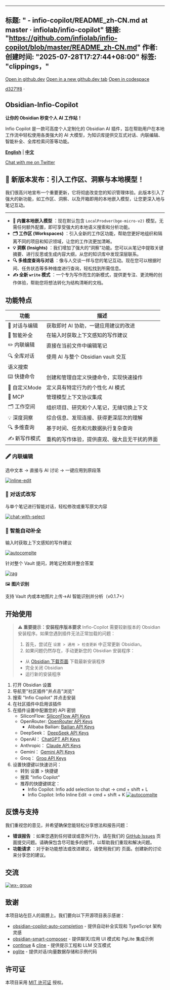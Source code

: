 
---
标题: " - infio-copilot/README_zh-CN.md at master · infiolab/infio-copilot"
链接: "https://github.com/infiolab/infio-copilot/blob/master/README_zh-CN.md"
作者:
创建时间: "2025-07-28T17:27:44+08:00"
标签: "clippings，"
---

[Open in github.dev](https://github.dev/) [Open in a new github.dev tab](https://github.dev/) [Open in codespace](https://github.com/codespaces/new/infiolab/infio-copilot/tree/master?resume=1)

[d3271f8](https://github.com/infiolab/infio-copilot/commit/d3271f85e9aa95c2bd62f606ffc98295134609fe) ·

## Obsidian-Infio-Copilot

**让你的 Obsidian 秒变个人 AI 工作站！**

Infio Copilot 是一款可高度个人定制化的 Obsidian AI 插件，旨在帮助用户在本地工作流中轻松使用各类强大的 AI 大模型，为知识库提供交互式对话、内联编辑、智能补全、全库检索问答等功能。

[**English**](https://github.com/infiolab/infio-copilot/blob/master/README.md) | [**中文**](https://github.com/infiolab/infio-copilot/blob/master/README_zh-CN.md)

[Chat with me on Twitter](https://x.com/buyiyouxi)

## 🚀 新版本发布：引入工作区、洞察与本地模型！

我们很高兴地宣布一个重要更新，它将彻底改变您的知识管理体验。此版本引入了强大的新功能，如工作区、洞察、以及开箱即用的本地嵌入模型，让您更深入地与笔记互动。

---

- **🧠 内置本地嵌入模型** ：现在默认包含 `LocalProdver(bge-micro-v2)` 模型。无需任何额外配置，即可享受强大的本地语义搜索和分析功能。
- **🗂️ 工作区 (Workspaces)** ：引入全新的工作区功能，帮助您更好地组织和隔离不同的项目和知识领域，让您的工作流更加清晰。
- **💡 洞察 (Insights)** ：我们增加了强大的“洞察”功能。您可以从笔记中提取关键摘要、进行反思或生成内容大纲，从您的知识库中发现深层联系。
- **🔍 多维度查询与对话** ：像与人交谈一样与您的笔记互动。现在您可以根据时间、任务状态等多种维度进行查询，轻松找到所需信息。
- **✍️ 全新 `write` 模式** ：一个专为写作而生的新模式，提供更专注、更流畅的创作体验，帮助您将想法转化为结构清晰的文档。

## 功能特点

| 功能         | 描述                          |
| ---------- | --------------------------- |
| 💬 对话与编辑   | 获取即时 AI 协助，一键应用建议的改进        |
| 📝 智能补全    | 在输入时获取上下文感知的写作建议            |
| ✏️ 内联编辑    | 直接在当前文件中编辑笔记                |
| 🔍 全库对话    | 使用 AI 与整个 Obsidian vault 交互 |
| 语义搜索       |                             |
| ⌨️ 快捷命令    | 创建和管理自定义快捷命令，实现快速操作         |
| 🎯 自定义Mode | 定义具有特定行为的个性化 AI 模式          |
| 🔌 MCP     | 管理模型上下文协议集成                 |
| 🗂️ 工作空间   | 组织项目、研究和个人笔记，无缝切换上下文        |
| 💡 深度洞察    | 综合信息、发现连接、获得更深层次的理解         |
| 🔍 多维查询    | 基于时间、任务和元数据执行复杂查询           |
| ✍️ 新写作模式   | 重构的写作体验，提供直观、强大且无干扰的界面      |

### 🖋️ 内联编辑

选中文本 → 直接与 AI 讨论 → 一键应用到原段落

[![inline-edit](https://github.com/infiolab/infio-copilot/raw/master/asserts/edit-inline.gif)](https://github.com/infiolab/infio-copilot/blob/master/asserts/edit-inline.gif)

### 💬 对话式改写

与单个笔记进行智能对话，轻松修改或重写原文内容

[![chat-with-select](https://github.com/infiolab/infio-copilot/raw/master/asserts/chat-with-select.gif)](https://github.com/infiolab/infio-copilot/blob/master/asserts/chat-with-select.gif)

### 📝 智能自动补全

输入时获取上下文感知的写作建议

[![autocomplte](https://github.com/infiolab/infio-copilot/raw/master/asserts/autocomplete.gif)](https://github.com/infiolab/infio-copilot/blob/master/asserts/autocomplete.gif)

针对整个 Vault 提问，跨笔记检索并整合答案

[![rag](https://github.com/infiolab/infio-copilot/raw/master/asserts/rag.gif)](https://github.com/infiolab/infio-copilot/blob/master/asserts/rag.gif)

🖼️ **图片识别**

支持 Vault 内或本地图片上传→AI 智能识别并分析（v0.1.7+）

## 开始使用

> **⚠️ 重要提示：安装程序版本要求** Infio-Copilot 需要较新版本的 Obsidian 安装程序。如果您遇到插件无法正常加载的问题：
> 
> 1. 首先，尝试在 `设置 > 通用 > 检查更新` 中正常更新 Obsidian。
> 2. 如果问题仍然存在，手动更新您的 Obsidian 安装程序：
> 	- 从 [Obsidian 下载页面](https://obsidian.md/download) 下载最新安装程序
> 	- 完全关闭 Obsidian
> 	- 运行新的安装程序

1. 打开 Obsidian 设置
2. 导航至"社区插件"并点击"浏览"
3. 搜索 "Infio Copilot" 并点击安装
4. 在社区插件中启用该插件
5. 在插件设置中配置您的 API 密钥
	- SiliconFlow: [SiliconFlow API Keys](https://cloud.siliconflow.cn/account/ak)
	- OpenRouter: [OpenRouter API Keys](https://openrouter.ai/settings/keys)
		- Alibaba Bailian: [Bailian API Keys](https://help.aliyun.com/zh/dashscope/developer-reference/activate-dashscope-and-create-an-api-key)
	- DeepSeek： [DeepSeek API Keys](https://platform.deepseek.com/api_keys/)
	- OpenAI： [ChatGPT API Keys](https://platform.openai.com/api-keys)
	- Anthropic： [Claude API Keys](https://console.anthropic.com/settings/keys)
	- Gemini： [Gemini API Keys](https://aistudio.google.com/apikey)
	- Groq： [Groq API Keys](https://console.groq.com/keys/)
6. 设置快捷键以快速访问：
	- 转到 设置 > 快捷键
	- 搜索 "Infio Copilot"
	- 推荐的快捷键绑定：
		- Infio Copilot: Infio add selection to chat -> cmd + shift + L
		- Infio Copilot: Infio Inline Edit -> cmd + shift + K [![autocomplte](https://github.com/infiolab/infio-copilot/raw/master/asserts/doc-set-hotkey.png)](https://github.com/infiolab/infio-copilot/blob/master/asserts/doc-set-hotkey.png)

## 反馈与支持

我们重视您的意见，并希望确保您能轻松分享想法和报告问题：

- **错误报告** ：如果您遇到任何错误或意外行为，请在我们的 [GitHub Issues](https://github.com/infiolab/infio-copilot/issues) 页面提交问题。请确保包含尽可能多的细节，以帮助我们重现和解决问题。
- **功能请求** ：对于新功能想法或改进建议，请使用我们的 页面。创建新的讨论来分享您的建议。

## 交流

[![wx- group](https://private-user-images.githubusercontent.com/155339283/440676241-b6b8f982-bca2-4819-8b43-572fefcacf2e.png?jwt=eyJhbGciOiJIUzI1NiIsInR5cCI6IkpXVCJ9.eyJpc3MiOiJnaXRodWIuY29tIiwiYXVkIjoicmF3LmdpdGh1YnVzZXJjb250ZW50LmNvbSIsImtleSI6ImtleTUiLCJleHAiOjE3NTM2OTQ3NTAsIm5iZiI6MTc1MzY5NDQ1MCwicGF0aCI6Ii8xNTUzMzkyODMvNDQwNjc2MjQxLWI2YjhmOTgyLWJjYTItNDgxOS04YjQzLTU3MmZlZmNhY2YyZS5wbnc_WC1BbXotQWxnb3JpdGhtPUFXUzQtSE1BQy1TSEEyNTYmWC1BbXotQ3JlZGVudGlhbD1BS0lBVkNPRFlMU0E1M1BRSzRaQSUyRjIwMjUwNzI4JTJGdXMtZWFzdC0xJTJGczMlMkZhd3M0X3JlcXVlc3QmWC1BbXotRGF0ZT0yMDI1MDcyOFQwOTIwNTBaJlgtQW16LUV4cGlyZXM9MzAwJlgtQW16LVNpZ25hdHVyZT0yYjY5NDJkMmU5ODUwMDZiNGIxOTlhYmQ2NmQwOGY3MmE2Y2JiOWZkYzJkYWMwMDQ2NjIzZDhmMjBlMDAyNzQ2JlgtQW16LVNpZ25lZEhlYWRlcnM9aG9zdCJ9.Hxz4a-dLk-jJJ8OaZKJpa7omDI070Idf4HyT1GfTVjg)](https://private-user-images.githubusercontent.com/155339283/440676241-b6b8f982-bca2-4819-8b43-572fefcacf2e.png?jwt=eyJhbGciOiJIUzI1NiIsInR5cCI6IkpXVCJ9.eyJpc3MiOiJnaXRodWIuY29tIiwiYXVkIjoicmF3LmdpdGh1YnVzZXJjb250ZW50LmNvbSIsImtleSI6ImtleTUiLCJleHAiOjE3NTM2OTQ3NTAsIm5iZiI6MTc1MzY5NDQ1MCwicGF0aCI6Ii8xNTUzMzkyODMvNDQwNjc2MjQxLWI2YjhmOTgyLWJjYTItNDgxOS04YjQzLTU3MmZlZmNhY2YyZS5wbnc_WC1BbXotQWxnb3JpdGhtPUFXUzQtSE1BQy1TSEEyNTYmWC1BbXotQ3JlZGVudGlhbD1BS0lBVkNPRFlMU0E1M1BRSzRaQSUyRjIwMjUwNzI4JTJGdXMtZWFzdC0xJTJGczMlMkZhd3M0X3JlcXVlc3QmWC1BbXotRGF0ZT0yMDI1MDcyOFQwOTIwNTBaJlgtQW16LUV4cGlyZXM9MzAwJlgtQW16LVNpZ25hdHVyZT0yYjY5NDJkMmU5ODUwMDZiNGIxOTlhYmQ2NmQwOGY3MmE2Y2JiOWZkYzJkYWMwMDQ2NjIzZDhmMjBlMDAyNzQ2JlgtQW16LVNpZ25lZEhlYWRlcnM9aG9zdCJ9.Hxz4a-dLk-jJJ8OaZKJpa7omDI070Idf4HyT1GfTVjg)

## 致谢

本项目站在巨人的肩膀上。我们要向以下开源项目表示感谢：

- [obsidian-copilot-auto-completion](https://github.com/j0rd1smit/obsidian-copilot-auto-completion) - 提供自动补全实现和 TypeScript 架构灵感
- [obsidian-smart-composer](https://github.com/glowingjade/obsidian-smart-composer) - 提供聊天/应用 UI 模式和 PgLite 集成示例
- [continue](https://github.com/continuedev/continue) & [cline](https://github.com/cline/cline) - 提供提示工程和 LLM 交互模式
- [pglite](https://github.com/electric-sql/pglite) - 提供对话/向量数据存储和示例代码

## 许可证

本项目采用 [MIT 许可证](https://github.com/infiolab/infio-copilot/blob/master/LICENSE) 授权。
